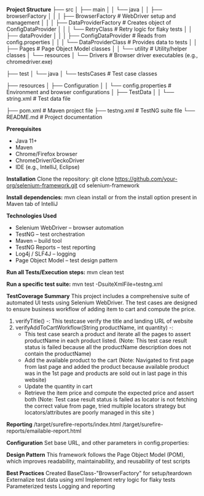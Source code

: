 **Project Structure**
├── src
│   ├── main
│   │   └── java
│   │       ├── browserFactory
│   │       │   ├── BrowserFactory         # WebDriver setup and management
│   │       │   ├── DataProviderFactory    # Creates object of ConfigDataProvider
│   │       │   └── RetryClass             # Retry logic for flaky tests
│   │       ├── dataProvider
│   │       │   ├── ConfigDataProvider     # Reads from config.properties
│   │       │   └── DataProviderClass      # Provides data to tests
│   │       ├── Pages                      # Page Object Model classes
│   │       └── utility                    # Utility/helper classes
│   └── resources
│       └── Drivers                        # Browser driver executables (e.g., chromedriver.exe)

├── test
│   └── java
│       └── testsCases                     # Test case classes

├── resources
│   ├── Configuration
│   │   └── config.properties             # Environment and browser configurations
│   ├── TestData
│   │   └── string.xml                    # Test data file

├── pom.xml                               # Maven project file
├── testng.xml                            # TestNG suite file
└── README.md                             # Project documentation

**Prerequisites**
* Java 11+
* Maven
* Chrome/Firefox browser
* ChromeDriver/GeckoDriver
* IDE (e.g., IntelliJ, Eclipse)

**Installation**
Clone the repository:
git clone https://github.com/your-org/selenium-framework.git
cd selenium-framework

**Install dependencies:**
mvn clean install or from the install option present in Maven tab of IntelliJ

**Technologies Used**
* Selenium WebDriver – browser automation
* TestNG – test orchestration
* Maven – build tool
* TestNG Reports – test reporting
* Log4j / SLF4J – logging
* Page Object Model – test design pattern

**Run all Tests/Execution steps:**
mvn clean test

**Run a specific test suite:**
mvn test -DsuiteXmlFile=testng.xml

**TestCoverage Summary**
This project includes a comprehensive suite of automated UI tests using Selenium WebDriver. The test cases are designed to ensure business workflow of adding item to cart and compute the price.
1. verifyTitle() -: This testcase verify the title and landing URL of website
2. verifyAddToCartWorkflow(String productName, int quantity) -:
   - This test case search a product and iterate all the pages to assert productName in each product listed. (Note: This test case result status is failed because all the productName description does not contain the productName)
   - Add the available product to the cart (Note: Navigated to first page from last page and added the product because available product was in the 1st page and products are sold out in last page in this website)
   - Update the quantity in cart 
   - Retrieve the item price and compute the expected price and assert both (Note: Test case result status is failed as locator is not fetching the correct value from page, tried multiple locators strategy but locators/attributes are poorly managed in this site )
   
**Reporting**
/target/surefire-reports/index.html
/target/surefire-reports/emailable-report.html

**Configuration**
Set base URL, and other parameters in config.properties:

**Design Pattern**
This framework follows the Page Object Model (POM), which improves readability, maintainability, and reusability of test scripts

**Best Practices**
Created BaseClass-"BrowserFactory" for setup/teardown
Externalize test data using xml
Implement retry logic for flaky tests
Parameterized tests
Logging and reporting
